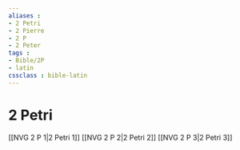 ```yaml
---
aliases : 
- 2 Petri
- 2 Pierre
- 2 P
- 2 Peter
tags : 
- Bible/2P
- latin
cssclass : bible-latin
---
```


# 2 Petri

[[NVG 2 P 1|2 Petri 1]]
[[NVG 2 P 2|2 Petri 2]]
[[NVG 2 P 3|2 Petri 3]]

